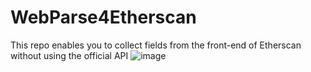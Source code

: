 # WebParse4Etherscan
This repo enables you to collect fields from the front-end of Etherscan without using the official API
![image](https://github.com/chenshijian0927/WebParse4Etherscan/assets/88446331/63305ca5-55f6-4cb4-b7bb-965603400b30)
